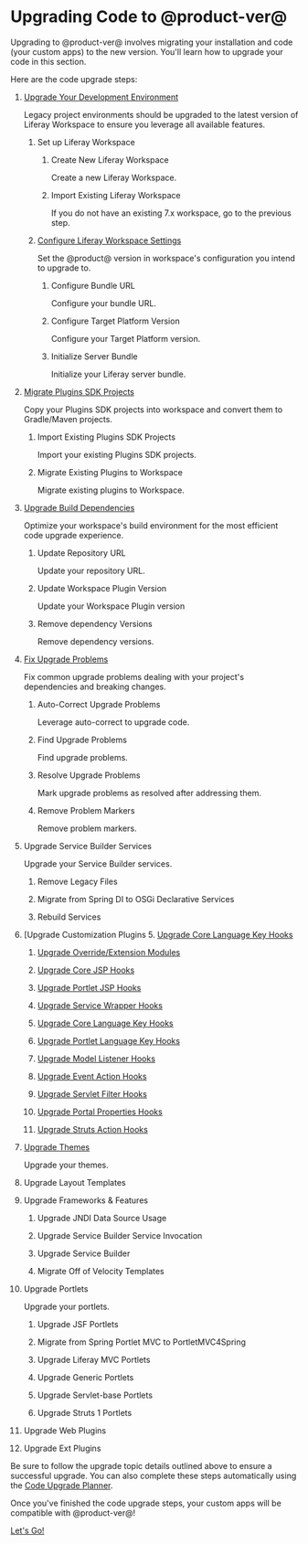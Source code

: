 # Upgrading Code to @product-ver@

Upgrading to @product-ver@ involves migrating your installation and code (your
custom apps) to the new version. You'll learn how to upgrade your code in this
section.

Here are the code upgrade steps:

1.  [Upgrade Your Development Environment](/docs/tutorials/7-2/-/knowledge_base/t/upgrading-your-development-environment)

    Legacy project environments should be upgraded to the latest version of
    Liferay Workspace to ensure you leverage all available features.

    1.  Set up Liferay Workspace

        1.  Create New Liferay Workspace <!--commandId="create_new_liferay_workspace"-->

            Create a new Liferay Workspace.

        2.  Import Existing Liferay Workspace

            If you do not have an existing 7.x workspace, go to the previous
            step.

    2.  [Configure Liferay Workspace Settings](/docs/tutorials/7-2/-/knowledge_base/t/upgrading-your-development-environment#configuring-liferay-workspace)

        Set the @product@ version in workspace's configuration you intend to
        upgrade to.
        
        1.  Configure Bundle URL

            Configure your bundle URL.

        2.  Configure Target Platform Version

            Configure your Target Platform version.
            
        3.  Initialize Server Bundle

            Initialize your Liferay server bundle.

2.  [Migrate Plugins SDK Projects](/docs/tutorials/7-2/-/knowledge_base/t/migrating-plugins-sdk-projects-to-liferay-workspace)

    Copy your Plugins SDK projects into workspace and convert them to
    Gradle/Maven projects.

    1.  Import Existing Plugins SDK Projects

        Import your existing Plugins SDK projects.

    2.  Migrate Existing Plugins to Workspace

        Migrate existing plugins to Workspace.

3.  [Upgrade Build Dependencies](/docs/tutorials/7-2/-/knowledge_base/t/upgrading-build-dependencies)

    Optimize your workspace's build environment for the most efficient code
    upgrade experience.

    1.  Update Repository URL

        Update your repository URL.

    2. Update Workspace Plugin Version

        Update your Workspace Plugin version

    3.  Remove dependency Versions

        Remove dependency versions.

4.  [Fix Upgrade Problems](/docs/tutorials/7-2/-/knowledge_base/t/fixing-upgrade-problems)

    Fix common upgrade problems dealing with your project's dependencies and
    breaking changes.

    1.  Auto-Correct Upgrade Problems

        Leverage auto-correct to upgrade code.

    2.  Find Upgrade Problems

        Find upgrade problems.

    3.  Resolve Upgrade Problems

        Mark upgrade problems as resolved after addressing them.

    4.  Remove Problem Markers

        Remove problem markers.

5.  Upgrade Service Builder Services

    Upgrade your Service Builder services.

    1.  Remove Legacy Files

    2.  Migrate from Spring DI to OSGi Declarative Services
    
    3.  Rebuild Services
    
6.  [Upgrade Customization Plugins    5.  [Upgrade Core Language Key Hooks](/docs/tutorials/7-2/-/knowledge_base/t/upgrading-customization-plugins)

    1.  [Upgrade Override/Extension Modules](/docs/tutorials/7-2/-/knowledge_base/t/upgrading-override-extension-hooks)

    2.  [Upgrade Core JSP Hooks](/docs/tutorials/7-2/-/knowledge_base/t/upgrading-core-jsp-hooks)

    3.  [Upgrade Portlet JSP Hooks](/docs/tutorials/7-2/-/knowledge_base/t/upgrading-portlet-jsp-hooks)

    4.  [Upgrade Service Wrapper Hooks](/docs/tutorials/7-2/-/knowledge_base/t/upgrading-service-wrapper-hooks)

    5.  [Upgrade Core Language Key Hooks](/docs/tutorials/7-2/-/knowledge_base/t/upgrading-core-language-key-hooks)

    6.  [Upgrade Portlet Language Key Hooks](/docs/tutorials/7-2/-/knowledge_base/t/upgrading-portlet-language-key-hooks)

    7.  [Upgrade Model Listener Hooks](/docs/tutorials/7-2/-/knowledge_base/t/upgrading-model-listener-hooks)

    8.  [Upgrade Event Action Hooks](/docs/tutorials/7-2/-/knowledge_base/t/upgrading-event-action-hooks)

    9.  [Upgrade Servlet Filter Hooks](/docs/tutorials/7-2/-/knowledge_base/t/upgrading-servlet-filter-hooks)

    10.  [Upgrade Portal Properties Hooks](/docs/tutorials/7-2/-/knowledge_base/t/upgrading-override-extension-hooks)

    11. [Upgrade Struts Action Hooks](/docs/tutorials/7-2/-/knowledge_base/t/upgrading-struts-action-hooks)

7. [Upgrade Themes](https://dev.liferay.com/en/develop/tutorials/-/knowledge_base/7-1/upgrading-6-2-themes-to-7-1)

    Upgrade your themes.

8. Upgrade Layout Templates

9. Upgrade Frameworks & Features

    1. Upgrade JNDI Data Source Usage

    2. Upgrade Service Builder Service Invocation

    3. Upgrade Service Builder

    4. Migrate Off of Velocity Templates

10. Upgrade Portlets

    Upgrade your portlets.

    1. Upgrade JSF Portlets

    2. Migrate from Spring Portlet MVC to PortletMVC4Spring

    3. Upgrade Liferay MVC Portlets

    4. Upgrade Generic Portlets

    5. Upgrade Servlet-base Portlets

    6. Upgrade Struts 1 Portlets

11. Upgrade Web Plugins

12. Upgrade Ext Plugins

<!--

1.  [Upgrade Your Development Environment](/docs/tutorials/7-2/-/knowledge_base/t/upgrading-your-development-environment)

    Legacy project environments should be upgraded to the latest version of
    Liferay Workspace to ensure you leverage all available features.

    1.  [Install a Liferay Workspace](/docs/tutorials/7-2/-/knowledge_base/t/upgrading-your-development-environment#installing-a-new-liferay-workspace)

    Create a new workspace or import and update an existing one.

    2.  [Configure Liferay Workspace](/docs/tutorials/7-2/-/knowledge_base/t/upgrading-your-development-environment#configuring-liferay-workspace)

    Set the @product@ version in workspace's configuration you intend to upgrade
    to.

    3.  [Initialize a Server Bundle](/docs/tutorials/7-2/-/knowledge_base/t/upgrading-your-development-environment#initializing-a-server-bundle)

    Download the @product@ bundle you're upgrading to.

    4.  [Upgrade Your Maven Build Environment](/docs/tutorials/7-2/-/knowledge_base/t/upgrading-your-maven-build-environment)

    If you're upgrading a Maven build with Liferay Portal 6.2-compatible code or
    older, you must upgrade your Maven environment.

2.  [Migrate Plugins SDK Projects to Liferay Workspace](/docs/tutorials/7-2/-/knowledge_base/t/migrating-plugins-sdk-projects-to-liferay-workspace)

    Copy your Plugins SDK projects into workspace and convert them to
    Gradle/Maven projects.

3.  [Upgrade Build Dependencies](/docs/tutorials/7-2/-/knowledge_base/t/upgrading-build-dependencies)

    Optimize your workspace's build environment for the most efficient code
    upgrade experience.

4.  [Fix Upgrade Problems](/docs/tutorials/7-2/-/knowledge_base/t/fixing-upgrade-problems)

    Fix common upgrade problems dealing with your project's dependencies and
    breaking changes.

    1.  [Resolve a Project's Dependencies](/docs/tutorials/7-2/-/knowledge_base/t/resolving-a-projects-dependencies)

    2.  [Resolve Breaking Changes](/docs/tutorials/7-2/-/knowledge_base/t/resolving-breaking-changes)

To be continued...

-->

<!--

5. Upgrade Service Builder Services
    1. Remove Legacy Files
    2. Migrate from Spring DI to OSGi Declarative Services
    3. Rebuild Services
6. Upgrade Customization Plugins
    1. Upgrade Override/Extension Modules
    2. Upgrade Liferay Core JSP Hooks
    3. Upgrade Liferay Portlet JSP Hooks
    4. Upgrade Service Wrapper Hooks
    5. Upgrade Language Key Hooks
    6. Upgrade Model Listener Hooks
    7. Upgrade Event Actions Hooks
    8. Upgrade Servlet Filter Hooks
    9. Upgrade Portal Properties Hooks
    10. Upgrade Struts Action Hooks
7. Upgrade Themes
    1. [Upgrade a 7.x Theme to 7.2](/docs/7-2/tutorials/-/knowledge_base/t/upgrading-7-x-themes-to-7-2)
    2. [Upgrade a 6.2 Theme to 7.2](/docs/7-2/tutorials/-/knowledge_base/t/upgrading-6-2-themes-to-7-2)
8. Upgrade Layout Templates
9. Upgrade Frameworks & Features
    1. Upgrade JNDI Data Source Usage
    2. Upgrade Service Builder Service Invocation
    3. Upgrade Service Builder
    3. Migrate Off of Velocity Templates
10. Upgrade Portlets
    1. Upgrade JSF Portlets
    2. Migrate from Spring Portlet MVC to PortletMVC4Spring
    3. Upgrade Liferay MVC Portlets
    4. Upgrade Generic Portlets
    5. Upgrade Servlet-base Portlets
    6. Upgrade Struts 1 Portlets
11. Upgrade Web Plugins
12. Upgrade Ext Plugins

-->

Be sure to follow the upgrade topic details outlined above to ensure a
successful upgrade. You can also complete these steps automatically using the
[Code Upgrade Planner](/docs/reference/7-2/-/knowledge_base/r/code-upgrade-planner).

Once you've finished the code upgrade steps, your custom apps will be compatible
with @product-ver@!

<a class="go-link btn btn-primary" href="/docs/7-2/tutorials/-/knowledge_base/t/upgrading-your-development-environment">Let's Go!<span class="icon-circle-arrow-right"></span></a>
